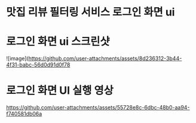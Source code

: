 # 맛집 리뷰 필터링 서비스 로그인 화면 ui

# 로그인 화면 ui 스크린샷
![image](https://github.com/user-attachments/assets/8d236312-3b44-4f31-babc-56d0d91d0f78

# 로그인 화면 UI 실행 영상
https://github.com/user-attachments/assets/55728e8c-6dbc-48b0-aa94-f740581db06a

